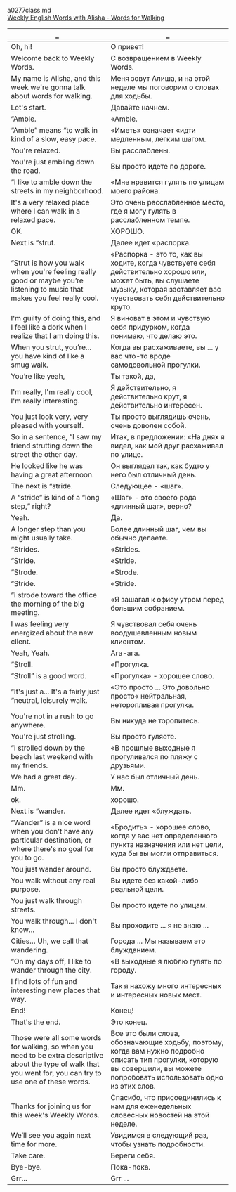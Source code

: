 a0277class.md  
[Weekly English Words with Alisha - Words for Walking](https://www.youtube.com/watch?v=KO8vph8dFZQ)





_|_
--|--
Oh, hi!|О привет!
Welcome back to Weekly Words.|С возвращением в Weekly Words.
My name is Alisha, and this week we're gonna talk about words for walking.|Меня зовут Алиша, и на этой неделе мы поговорим о словах для ходьбы.
Let's start.|Давайте начнем.
“Amble.|«Amble.
“Amble” means “to walk in kind of a slow, easy pace.|«Иметь» означает «идти медленным, легким шагом.
You're relaxed.|Вы расслаблены.
You're just ambling down the road.|Вы просто идете по дороге.
“I like to amble down the streets in my neighborhood.|«Мне нравится гулять по улицам моего района.
It's a very relaxed place where I can walk in a relaxed pace.|Это очень расслабленное место, где я могу гулять в расслабленном темпе.
OK.|ХОРОШО.
Next is “strut.|Далее идет «распорка.
“Strut is how you walk when you're feeling really good or maybe you’re listening to music that makes you feel really cool.|«Распорка - это то, как вы ходите, когда чувствуете себя действительно хорошо или, может быть, вы слушаете музыку, которая заставляет вас чувствовать себя действительно круто.
I'm guilty of doing this, and I feel like a dork when I realize that I am doing this.|Я виноват в этом и чувствую себя придурком, когда понимаю, что делаю это.
When you strut, you’re... you have kind of like a smug walk.|Когда вы расхаживаете, вы ... у вас что-то вроде самодовольной прогулки.
You’re like yeah,|Ты такой, да,
I'm really, I'm really cool, I'm really interesting.|Я действительно, я действительно крут, я действительно интересен.
You just look very, very pleased with yourself.|Ты просто выглядишь очень, очень доволен собой.
So in a sentence, “I saw my friend strutting down the street the other day.|Итак, в предложении: «На днях я видел, как мой друг расхаживал по улице.
He looked like he was having a great afternoon.|Он выглядел так, как будто у него был отличный день.
The next is “stride.|Следующее - «шаг».
A “stride” is kind of a “long step,” right?|«Шаг» - это своего рода «длинный шаг», верно?
Yeah.|Да.
A longer step than you might usually take.|Более длинный шаг, чем вы обычно делаете.
“Strides.|«Strides.
“Stride.|«Stride.
“Strode.|«Strode.
“Stride.|«Stride.
“I strode toward the office the morning of the big meeting.|«Я зашагал к офису утром перед большим собранием.
I was feeling very energized about the new client.|Я чувствовал себя очень воодушевленным новым клиентом.
Yeah, Yeah.|Ага-ага.
“Stroll.|«Прогулка.
“Stroll” is a good word.|«Прогулка» - хорошее слово.
“It's just a... It's a fairly just “neutral, leisurely walk.|«Это просто ... Это довольно просто« нейтральная, неторопливая прогулка.
You're not in a rush to go anywhere.|Вы никуда не торопитесь.
You're just strolling.|Вы просто гуляете.
“I strolled down by the beach last weekend with my friends.|«В прошлые выходные я прогуливался по пляжу с друзьями.
We had a great day.|У нас был отличный день.
Mm.|Мм.
ok.|хорошо.
Next is “wander.|Далее идет «блуждать.
“Wander” is a nice word when you don't have any particular destination, or where there's no goal for you to go.|«Бродить» - хорошее слово, когда у вас нет определенного пункта назначения или нет цели, куда бы вы могли отправиться.
You just wander around.|Вы просто блуждаете.
You walk without any real purpose.|Вы идете без какой-либо реальной цели.
You just walk through streets.|Вы просто идете по улицам.
You walk through... I don't know...|Вы проходите ... я не знаю ...
Cities… Uh, we call that wandering.|Города ... Мы называем это блужданием.
“On my days off, I like to wander through the city.|«В выходные я люблю гулять по городу.
I find lots of fun and interesting new places that way.|Так я нахожу много интересных и интересных новых мест.
End!|Конец!
That's the end.|Это конец.
Those were all some words for walking, so when you need to be extra descriptive about the type of walk that you went for, you can try to use one of these words.|Все это были слова, обозначающие ходьбу, поэтому, когда вам нужно подробно описать тип прогулки, которую вы совершили, вы можете попробовать использовать одно из этих слов.
Thanks for joining us for this week's Weekly Words.|Спасибо, что присоединились к нам для еженедельных словесных новостей на этой неделе.
We’ll see you again next time for more.|Увидимся в следующий раз, чтобы узнать подробности.
Take care.|Береги себя.
Bye-bye.|Пока-пока.
Grr...|Grr ...
